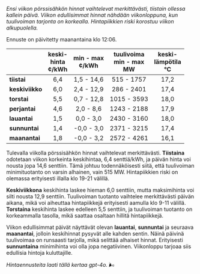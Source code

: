 *Ensi viikon pörssisähkön hinnat vaihtelevat merkittävästi, tiistain ollessa kallein päivä. Viikon edullisimmat hinnat nähdään viikonloppuna, kun tuulivoiman tarjonta on korkealla. Hintapiikkien riski korostuu viikon alkupuolella.*

Ennuste on päivitetty maanantaina klo 12:06.

|              | keski-<br>hinta<br>¢/kWh | min - max<br>¢/kWh | tuulivoima<br>min - max<br>MW | keski-<br>lämpötila<br>°C |
|:-------------|:----------------:|:----------------:|:-------------:|:-------------:|
| **tiistai**  | 6,4              | 1,5 - 14,6       | 515 - 1757    | 17,2          |
| **keskiviikko** | 6,0            | 2,4 - 12,9       | 286 - 2401    | 17,4          |
| **torstai**  | 5,5              | 0,7 - 12,8       | 1015 - 3593   | 18,0          |
| **perjantai**| 4,6              | 2,0 - 8,6        | 1243 - 2188   | 17,9          |
| **lauantai** | 1,5              | 0,0 - 3,0        | 2430 - 3160   | 18,0          |
| **sunnuntai**| 1,4              | -0,0 - 3,0       | 2371 - 3215   | 17,4          |
| **maanantai**| 1,8              | -0,0 - 3,2       | 2572 - 4261   | 16,1          |

Tulevalla viikolla pörssisähkön hinnat vaihtelevat merkittävästi. **Tiistaina** odotetaan viikon korkeinta keskihintaa, 6,4 senttiä/kWh, ja päivän hinta voi nousta jopa 14,6 senttiin. Tämä johtuu todennäköisesti siitä, että tuulivoiman minimituotanto on varsin alhainen, vain 515 MW. Hintapiikkien riski on olemassa erityisesti illalla klo 19-21 välillä.

**Keskiviikkona** keskihinta laskee hieman 6,0 senttiin, mutta maksimihinta voi silti nousta 12,9 senttiin. Tuulivoiman tuotanto vaihtelee merkittävästi päivän aikana, mikä voi aiheuttaa hintapiikkejä erityisesti aamulla klo 9-11 välillä. **Torstaina** keskihinta laskee edelleen 5,5 senttiin, ja tuulivoiman tuotanto on korkeammalla tasolla, mikä saattaa osaltaan hillitä hintapiikkejä.

Viikon edullisimmat päivät näyttävät olevan **lauantai**, **sunnuntai** ja seuraava **maanantai**, jolloin keskihinnat pysyvät alle kahden sentin. Näinä päivinä tuulivoimaa on runsaasti tarjolla, mikä selittää alhaiset hinnat. Erityisesti **sunnuntaina** minimihinta voi olla jopa negatiivinen. Viikonloppu tarjoaa siis edullisia hintoja kuluttajille.

*Hintaennusteita laati tällä kertaa gpt-4o.* 🌬️
